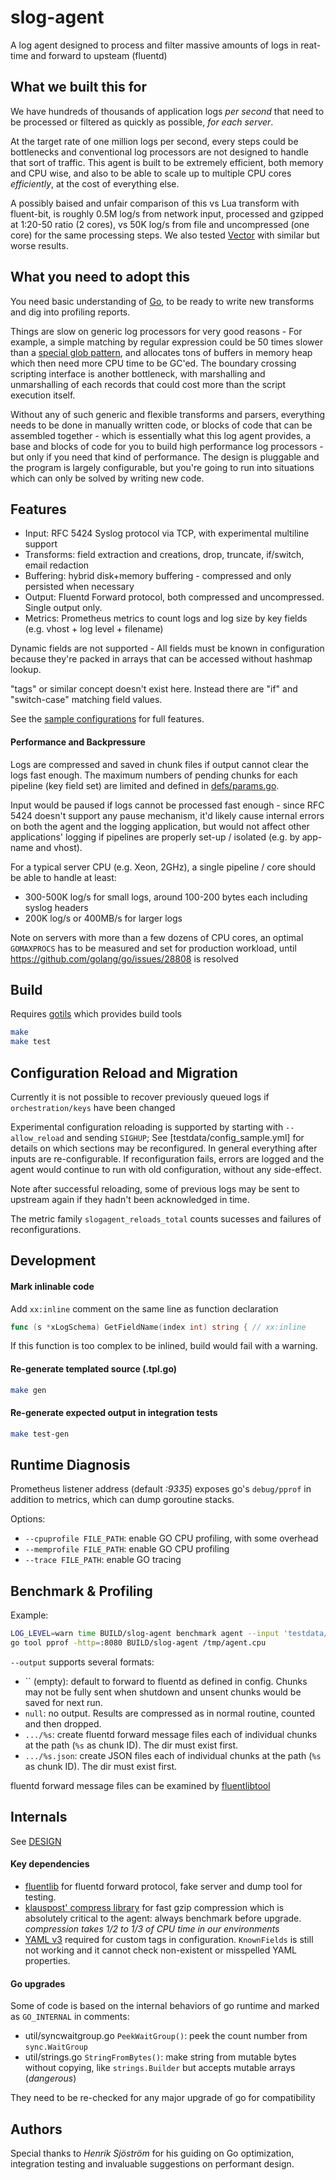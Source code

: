# slog-agent

A log agent designed to process and filter massive amounts of logs in reat-time and forward to upsteam (fluentd)


## What we built this for

We have hundreds of thousands of application logs *per second* that need to be processed or filtered as quickly as
possible, *for each server*.

At the target rate of one million logs per second, every steps could be bottlenecks and conventional log processors
are not designed to handle that sort of traffic. This agent is built to be extremely efficient, both memory and CPU
wise, and also to be able to scale up to multiple CPU cores *efficiently*, at the cost of everything else.

A possibly baised and unfair comparison of this vs Lua transform with fluent-bit, is roughly 0.5M log/s from network
input, processed and gzipped at 1:20-50 ratio (2 cores), vs 50K log/s from file and uncompressed (one core) for the
same processing steps. We also tested [Vector](https://vector.dev/) with similar but worse results.


## What you need to adopt this

You need basic understanding of [Go](https://golang.org/), to be ready to write new transforms and dig into profiling
reports.

Things are slow on generic log processors for very good reasons - For example, a simple matching by regular expression
could be 50 times slower than a [special glob pattern](https://github.com/gobwas/glob), and allocates tons of buffers
in memory heap which then need more CPU time to be GC'ed. The boundary crossing scripting interface is another
bottleneck, with marshalling and unmarshalling of each records that could cost more than the script execution itself.

Without any of such generic and flexible transforms and parsers, everything needs to be done in manually written code,
or blocks of code that can be assembled together - which is essentially what this log agent provides, a base and blocks
of code for you to build high performance log processors - but only if you need that kind of performance. The design is
pluggable and the program is largely configurable, but you're going to run into situations which can only be solved by
writing new code.


## Features

- Input: RFC 5424 Syslog protocol via TCP, with experimental multiline support
- Transforms: field extraction and creations, drop, truncate, if/switch, email redaction
- Buffering: hybrid disk+memory buffering - compressed and only persisted when necessary
- Output: Fluentd Forward protocol, both compressed and uncompressed. Single output only.
- Metrics: Prometheus metrics to count logs and log size by key fields (e.g. vhost + log level + filename)

Dynamic fields are not supported - All fields must be known in configuration because they're packed in arrays that can
be accessed without hashmap lookup.

"tags" or similar concept doesn't exist here. Instead there are "if" and "switch-case" matching field values.

See the [sample configurations](testdata/config_sample.yml) for full features.

#### Performance and Backpressure

Logs are compressed and saved in chunk files if output cannot clear the logs fast enough. The maximum numbers of
pending chunks for each pipeline (key field set) are limited and defined in [defs/params.go](defs/params.go).

Input would be paused if logs cannot be processed fast enough - since RFC 5424 doesn't support any pause mechanism,
it'd likely cause internal errors on both the agent and the logging application, but would not affect other
applications' logging if pipelines are properly set-up / isolated (e.g. by app-name and vhost).

For a typical server CPU (e.g. Xeon, 2GHz), a single pipeline / core should be able to handle at least:

- 300-500K log/s for small logs, around 100-200 bytes each including syslog headers
- 200K log/s or 400MB/s for larger logs 

Note on servers with more than a few dozens of CPU cores, an optimal `GOMAXPROCS` has to be measured and set for
production workload, until https://github.com/golang/go/issues/28808 is resolved

## Build

Requires [gotils](https://github.com/relex/gotils) which provides build tools

```bash
make
make test
```

## Configuration Reload and Migration

Currently it is not possible to recover previously queued logs if `orchestration/keys` have been changed

Experimental configuration reloading is supported by starting with `--allow_reload` and sending `SIGHUP`; See
[testdata/config_sample.yml] for details on which sections may be reconfigured. In general everything after inputs
are re-configurable. If reconfiguration fails, errors are logged and the agent would continue to run with old
configuration, without any side-effect.

Note after successful reloading, some of previous logs may be sent to upstream again if they hadn't been acknowledged
in time.

The metric family `slogagent_reloads_total` counts sucesses and failures of reconfigurations.

## Development

#### Mark inlinable code

Add `xx:inline` comment on the same line as function declaration

```go
func (s *xLogSchema) GetFieldName(index int) string { // xx:inline
```

If this function is too complex to be inlined, build would fail with a warning.

#### Re-generate templated source (.tpl.go)

```bash
make gen
```

#### Re-generate expected output in integration tests

```bash
make test-gen
```

## Runtime Diagnosis

Prometheus listener address (default *:9335*) exposes go's `debug/pprof` in addition to metrics, which can dump
goroutine stacks.

Options:

- `--cpuprofile FILE_PATH`: enable GO CPU profiling, with some overhead
- `--memprofile FILE_PATH`: enable GO CPU profiling
- `--trace FILE_PATH`: enable GO tracing

## Benchmark & Profiling

Example:

```bash
LOG_LEVEL=warn time BUILD/slog-agent benchmark agent --input 'testdata/development/*.log' --repeat 250000 --config testdata/config_sample.yml --output null --cpuprofile /tmp/agent.cpu --memprofile /tmp/agent.mem
go tool pprof -http=:8080 BUILD/slog-agent /tmp/agent.cpu
```

`--output` supports several formats:

- `` (empty): default to forward to fluentd as defined in config.
  Chunks may not be fully sent when shutdown and unsent chunks would be saved for next run.
- `null`: no output. Results are compressed as in normal routine, counted and then dropped.
- `.../%s`: create fluentd forward message files each of individual chunks at the path (`%s` as chunk ID). The dir must exist first.
- `.../%s.json`: create JSON files each of individual chunks at the path (`%s` as chunk ID). The dir must exist first.

fluentd forward message files can be examined by [fluentlibtool](https://github.com/relex/fluentlib)

## Internals

See [DESIGN](DESIGN.md)

#### Key dependencies

- [fluentlib](https://github.com/relex/fluentlib) for fluentd forward protocol, fake server and dump tool for testing.
- [klauspost' compress library](github.com/klauspost/compress) for fast gzip compression which is absolutely critical
  to the agent: always benchmark before upgrade. *compression takes 1/2 to 1/3 of CPU time in our environments*
- [YAML v3](gopkg.in/yaml.v3) required for custom tags in configuration. `KnownFields` is still not working and it
  cannot check non-existent or misspelled YAML properties.

#### Go upgrades

Some of code is based on the internal behaviors of go runtime and marked as `GO_INTERNAL` in comments:

- util/syncwaitgroup.go `PeekWaitGroup()`: peek the count number from `sync.WaitGroup`
- util/strings.go `StringFromBytes()`: make string from mutable bytes without copying, like `strings.Builder` but
  accepts mutable arrays (*dangerous*)

They need to be re-checked for any major upgrade of go for compatibility

## Authors

Special thanks to _Henrik Sjöström_ for his guiding on Go optimization, integration testing and invaluable suggestions
on performant design.
